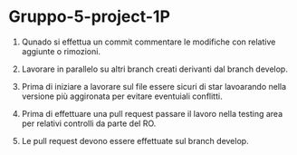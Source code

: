 # Gruppo-5-project-1P

1) Qunado si effettua un commit commentare le modifiche con relative aggiunte o rimozioni.

2) Lavorare in parallelo su altri branch creati derivanti dal branch develop.

3) Prima di iniziare a lavorare sul file essere sicuri di star lavoarando nella versione più aggironata per evitare eventuiali conflitti.

4) Prima di effettuare una pull request passare il lavoro nella testing area per relativi controlli da parte del RO.

5) Le pull request devono essere effettuate sul branch develop.